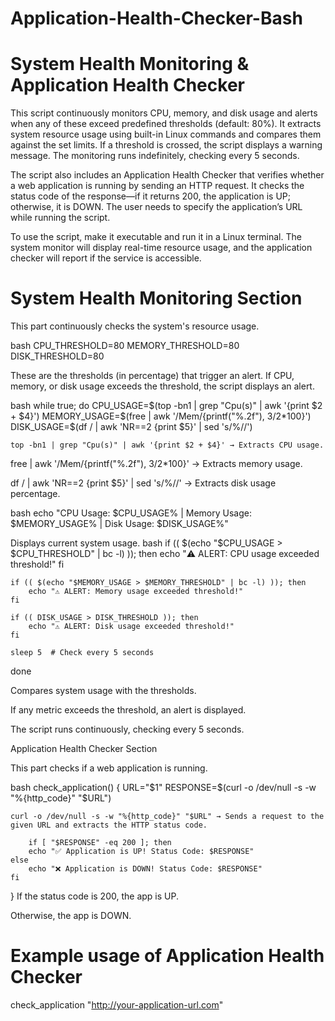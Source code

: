 # Application-Health-Checker-Bash
# System Health Monitoring & Application Health Checker
This script continuously monitors CPU, memory, and disk usage and alerts when any of these exceed predefined thresholds (default: 80%). It extracts system resource usage using built-in Linux commands and compares them against the set limits. If a threshold is crossed, the script displays a warning message. The monitoring runs indefinitely, checking every 5 seconds.

The script also includes an Application Health Checker that verifies whether a web application is running by sending an HTTP request. It checks the status code of the response—if it returns 200, the application is UP; otherwise, it is DOWN. The user needs to specify the application’s URL while running the script.

To use the script, make it executable and run it in a Linux terminal. The system monitor will display real-time resource usage, and the application checker will report if the service is accessible.

# System Health Monitoring Section
This part continuously checks the system's resource usage.

bash
CPU_THRESHOLD=80
MEMORY_THRESHOLD=80
DISK_THRESHOLD=80

These are the thresholds (in percentage) that trigger an alert.
If CPU, memory, or disk usage exceeds the threshold, the script displays an alert.

bash
while true; do
    CPU_USAGE=$(top -bn1 | grep "Cpu(s)" | awk '{print $2 + $4}')
    MEMORY_USAGE=$(free | awk '/Mem/{printf("%.2f"), $3/$2*100}')
    DISK_USAGE=$(df / | awk 'NR==2 {print $5}' | sed 's/%//')

    top -bn1 | grep "Cpu(s)" | awk '{print $2 + $4}' → Extracts CPU usage.

  free | awk '/Mem/{printf("%.2f"), $3/$2*100}' → Extracts memory usage.

   df / | awk 'NR==2 {print $5}' | sed 's/%//' → Extracts disk usage percentage.

bash
echo "CPU Usage: $CPU_USAGE% | Memory Usage: $MEMORY_USAGE% | Disk Usage: $DISK_USAGE%"

Displays current system usage.
bash
    if (( $(echo "$CPU_USAGE > $CPU_THRESHOLD" | bc -l) )); then
        echo "⚠️ ALERT: CPU usage exceeded threshold!"
    fi
    
    if (( $(echo "$MEMORY_USAGE > $MEMORY_THRESHOLD" | bc -l) )); then
        echo "⚠️ ALERT: Memory usage exceeded threshold!"
    fi
    
    if (( DISK_USAGE > DISK_THRESHOLD )); then
        echo "⚠️ ALERT: Disk usage exceeded threshold!"
    fi

    sleep 5  # Check every 5 seconds
done

Compares system usage with the thresholds.

If any metric exceeds the threshold, an alert is displayed.

The script runs continuously, checking every 5 seconds.

Application Health Checker Section

This part checks if a web application is running.

bash
check_application() {
    URL="$1"
    RESPONSE=$(curl -o /dev/null -s -w "%{http_code}" "$URL")

    curl -o /dev/null -s -w "%{http_code}" "$URL" → Sends a request to the given URL and extracts the HTTP status code.

        if [ "$RESPONSE" -eq 200 ]; then
        echo "✅ Application is UP! Status Code: $RESPONSE"
    else
        echo "❌ Application is DOWN! Status Code: $RESPONSE"
    fi
}
If the status code is 200, the app is UP.

Otherwise, the app is DOWN.

# Example usage of Application Health Checker
check_application "http://your-application-url.com"
